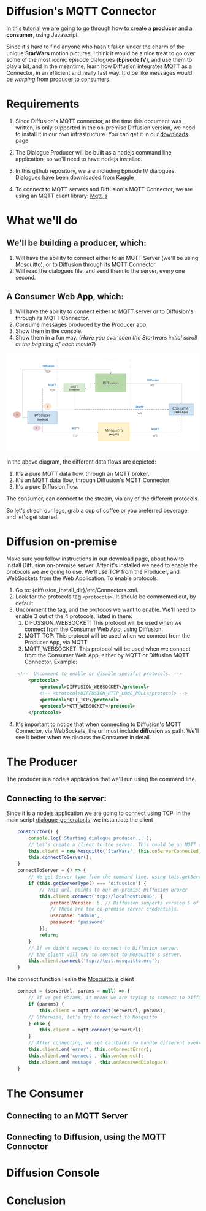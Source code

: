 # Diffusion's MQTT Connector 

In this tutorial we are going to go through how to create a **producer** and a **consumer**, using Javascript.

Since it's hard to find anyone who hasn't fallen under the charm of the unique **StarWars** motion pictures, I think it would be a nice treat to go over some of the most iconic episode dialogues (**Episode IV**), and use them to play a bit, and in the meantime, learn how Diffusion integrates MQTT as a Connector, in an efficient and really fast way. It'd be like messages would be *warping* from producer to consumers.

# Requirements

1. Since Diffusion's MQTT connector, at the time this document was written, is only supported in the on-premise Diffusion version, we need to install it in our own infrastructure. You can get it in our  [downloads page](https://www.pushtechnology.com/developers/releases/6.6/)

2. The Dialogue Producer will be built as a nodejs command line application, so we'll need to have nodejs installed.
3. In this github repository, we are including Episode IV dialogues. Dialogues have been downloaded from [Kaggle](https://www.kaggle.com/xvivancos/star-wars-movie-scripts?select=SW_EpisodeIV.txt)
4. To connect to MQTT servers and Diffusion's MQTT Connector, we are using an MQTT client library: [Mqtt.js](https://github.com/mqttjs/MQTT.js)

# What we'll do

## We'll be building a producer, which:

1. Will have the abillity to connect either to an MQTT Server (we'll be using [Mosquitto](https://test.mosquitto.org/)), or to Diffusion through its MQTT Connector.
2. Will read the dialogues file, and send them to the server, every one second.

## A Consumer Web App, which:

1. Will have the abillity to connect either to MQTT server or to Diffusion's through its MQTT Connector.
2. Consume messages produced by the Producer app.
3. Show them in the console.
4. Show them in a fun way. (*Have you ever seen the Startwars initial scroll at the begining of each movie?*)

![](./images/starwars_diagram.png)

In the above diagram, the different data flows are depicted:

1. It's a pure MQTT data flow, through an MQTT broker.
2. It's an MQTT data flow, through Diffusion's MQTT Connector
3. It's a pure Diffusion flow.

The consumer, can connect to the stream, via any of the different protocols.

So let's strech our legs, grab a cup of coffee or you preferred beverage, and let's get started.

# Diffusion on-premise

Make sure you follow instructions in our download page, about how to install Diffusion on-premise server. After it's installed we need to enable the protocols we are going to use. We'll use TCP from the Producer, and WebSockets from the Web Application.
To enable protocols: 
1. Go to: {diffusion_install_dir}/etc/Connectors.xml.
2. Look for the protocols tag `<protocols>`. It should be commented out, by default. 
3. Uncomment the tag, and the protocos we want to enable. We'll need to enable 3 out of the 4 protocols, listed in there:
    1. DIFUSSION_WEBSOCKET: This protocol will be used when we connect from the Consumer Web App, using Diffusion.
    2. MQTT_TCP: This protocol will be used when we connect from the Producer App, via MQTT
    3. MQTT_WEBSOCKET: This protocol will be used when we connect from the Consumer Web App, either by MQTT or Diffusion MQTT Connector.
Example:
```xml
    <!--  Uncomment to enable or disable specific protocols. -->
        <protocols>
            <protocol>DIFFUSION_WEBSOCKET</protocol>
            <!-- <protocol>DIFFUSION_HTTP_LONG_POLL</protocol> -->
            <protocol>MQTT_TCP</protocol>
            <protocol>MQTT_WEBSOCKET</protocol>
        </protocols>

```
4. It's important to notice that when connecting to Diffusion's MQTT Connector, via WebSockets, the url must include **diffusion** as path. We'll see it better when we discuss the Consumer in detail.

# The Producer

The producer is a nodejs application that we'll run using the command line.
## Connecting to the server:

Since it is a nodejs application we are going to connect using TCP.
In the main script [dialogue-generator.js](https://github.com/diffusion-playground/starwars-mqtt/blob/master/javascript/producer/dialogue-generator.js), we instantiate the client

```javascript
    constructor() {
        console.log('Starting dialogue producer...');                     
        // Let's create a client to the server. This could be an MQTT server or Diffusion
        this.client = new Mosquitto('StarWars', this.onServerConnected);
        this.connectToServer();
    }        
    connectToServer = () => {
        // We get Server type from the command line, using this.getServerType()
        if (this.getServerType() === 'difussion') {
            // This url, points to our on-premise Diffusion broker
            this.client.connect('tcp://localhost:8086', {
                protocolVersion: 5, // Diffusion supports version 5 of MQTT
                // These are the on-premise server credentials.
                username: 'admin', 
                password: 'password'
            });
            return;
        }
        // If we didn't request to connect to Diffusion server, 
        // the client will try to connect to Mosquitto's server.
        this.client.connect('tcp://test.mosquitto.org');
    }
```    

The connect function lies in the [Mosquitto.js](https://github.com/diffusion-playground/starwars-mqtt/blob/master/javascript/producer/mqtt-clients/Mosquitto.js) client

```javascript
    connect = (serverUrl, params = null) => {        
        // If we get Params, it means we are trying to connect to Diffusion
        if (params) {
            this.client = mqtt.connect(serverUrl, params);    
        // Otherwise, let's try to connect to Mosquitto
        } else {
            this.client = mqtt.connect(serverUrl);
        }
        // After connecting, we set callbacks to handle different events
        this.client.on('error', this.onConnectError);
        this.client.on('connect', this.onConnect);        
        this.client.on('message', this.onReceivedDialogue);
    }
```

# The Consumer
## Connecting to an MQTT Server
## Connecting to Diffusion, using the MQTT Connector
# Diffusion Console

# Conclusion


